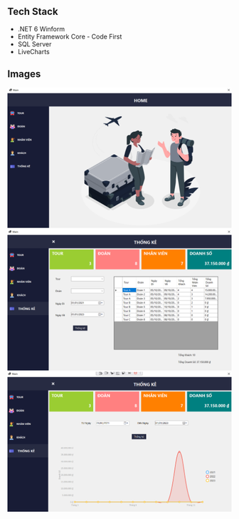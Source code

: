 
## Tech Stack

- .NET 6 Winform 
- Entity Framework Core - Code First
- SQL Server
- LiveCharts


## Images

![](https://raw.githubusercontent.com/g0000g/tour-management/dev/image/home.png)
![](https://raw.githubusercontent.com/g0000g/tour-management/dev/image/tk.png)
![](https://raw.githubusercontent.com/g0000g/tour-management/dev/image/tk_chart.png)
